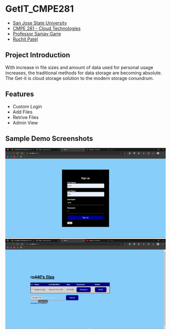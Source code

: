# GetIT_CMPE281
- [San Jose State University](http://www.sjsu.edu/)
- [CMPE 281 - Cloud Technologies](http://info.sjsu.edu/web-dbgen/catalog/courses/CMPE281.html)
- [Professor Sanjay Garje](https://www.linkedin.com/in/sanjaygarje/)
- [Ruchit Patel](https://www.linkedin.com/in/rp440/)

## Project Introduction
With increase in file sizes and amount of data used for personal usage increases, the traditional methods for data storage are becoming absolute. The Get-it is cloud storage solution to the modern storage conundrum.

## Features
- Custom Login 
- Add Files
- Retrive Files
- Admin View


## Sample Demo Screenshots
![Login](https://github.com/rp440/GetIT_CMPE281/blob/main/Client_Storage/src/asd.png)
![Home](https://github.com/rp440/GetIT_CMPE281/blob/main/Client_Storage/src/sas.png)
